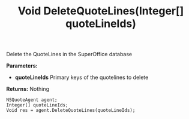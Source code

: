﻿---
uid: crmscript_ref_NSQuoteAgent_DeleteQuoteLines
title: Void DeleteQuoteLines(Integer[] quoteLineIds)
intellisense: NSQuoteAgent.DeleteQuoteLines
keywords: NSQuoteAgent, DeleteQuoteLines
so.topic: reference
---

Delete the QuoteLines in the SuperOffice database

**Parameters:**
 - **quoteLineIds** Primary keys of the quotelines to delete

**Returns:** Nothing

```crmscript
NSQuoteAgent agent;
Integer[] quoteLineIds;
Void res = agent.DeleteQuoteLines(quoteLineIds);
```
